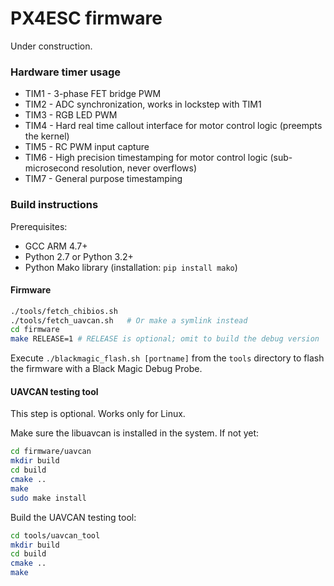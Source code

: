 PX4ESC firmware
===============

Under construction.

### Hardware timer usage
* TIM1 - 3-phase FET bridge PWM
* TIM2 - ADC synchronization, works in lockstep with TIM1
* TIM3 - RGB LED PWM
* TIM4 - Hard real time callout interface for motor control logic (preempts the kernel)
* TIM5 - RC PWM input capture
* TIM6 - High precision timestamping for motor control logic (sub-microsecond resolution, never overflows)
* TIM7 - General purpose timestamping

### Build instructions

Prerequisites:

* GCC ARM 4.7+
* Python 2.7 or Python 3.2+
* Python Mako library (installation: `pip install mako`)

#### Firmware

```bash
./tools/fetch_chibios.sh
./tools/fetch_uavcan.sh   # Or make a symlink instead
cd firmware
make RELEASE=1 # RELEASE is optional; omit to build the debug version
```

Execute `./blackmagic_flash.sh [portname]` from the `tools` directory to flash the firmware with a Black Magic Debug Probe.

#### UAVCAN testing tool

This step is optional. Works only for Linux.

Make sure the libuavcan is installed in the system. If not yet:

```bash
cd firmware/uavcan
mkdir build
cd build
cmake ..
make
sudo make install
```

Build the UAVCAN testing tool:
```bash
cd tools/uavcan_tool
mkdir build
cd build
cmake ..
make
```
